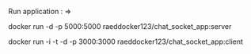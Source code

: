 Run application : => 

docker run -d -p 5000:5000 raeddocker123/chat_socket_app:server

docker run -i -t -d -p 3000:3000 raeddocker123/chat_socket_app:client
